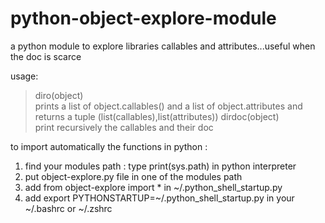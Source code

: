 # python-object-explore-module
a python module to explore libraries callables and attributes...useful when the doc is scarce

usage:<br>
>diro(object)
<br>prints a list of object.callables() and a list of object.attributes and returns a tuple (list(callables),list(attributes))
>dirdoc(object)
<br>print recursively the callables and their doc

to import automatically the functions in python :
1. find your modules path : type print(sys.path) in python interpreter
2. put object-explore.py file in one of the modules path
3. add from object-explore import * in ~/.python_shell_startup.py
4. add export PYTHONSTARTUP=~/.python_shell_startup.py in your ~/.bashrc or ~/.zshrc

